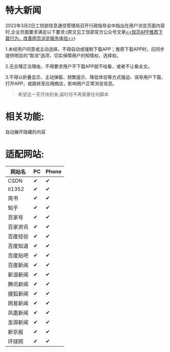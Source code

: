 # 特大新闻
2022年3月2日工信部信息通信管理局召开行政指导会中指出在用户浏览页面内容时,企业页面要求满足以下要求:(原文见工信部官方公众号文章[<<规范APP推荐下载行为，改善网页浏览服务体验>>](https://mp.weixin.qq.com/s/QjZXX59wVi1u63rvrgrs8w))

1.未经用户同意或主动选择，不得自动或强制下载APP；推荐下载APP时，应同步提供明显的“取消”选项，切实保障用户的知情权、选择权。

2.无合理正当理由，不得要求用户不下载APP就不给看，或者不让看全文。

3.不得以折叠显示、主动弹窗、频繁提示、降低体验等方式强迫、误导用户下载、打开APP，或跳转至应用商店，影响用户正常浏览信息。

> 希望这一天尽快到来,届时将不再需要任何脚本

# 相关功能:

自动展开隐藏的内容

# 适配网站:
|网站名|PC|Phone|
|-|-|-|
|CSDN|✔|✔|
|it1352|✔|✔|
|简书|✔|✔|
|知乎|✔|✔|
|百家号|✔|✔|
|百家资讯|✔|✔|
|百度经验|✔|✔|
|百度知道|✔|✔|
|百度贴吧|✔|✔|
|百度新闻|✔|✔|
|新浪新闻|✔|✔|
|腾讯新闻|✔|✔|
|搜狐新闻|✔|✔|
|网易新闻|✔|✔|
|凤凰新闻|✔|✔|
|澎湃新闻|✔|✔|
|新京报|✔|✔|
|环球网|✔|✔|